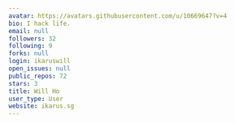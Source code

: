 ```yaml
---
avatar: https://avatars.githubusercontent.com/u/10669647?v=4
bio: I hack life.
email: null
followers: 32
following: 9
forks: null
login: ikaruswill
open_issues: null
public_repos: 72
stars: 3
title: Will Ho
user_type: User
website: ikarus.sg
---
```

